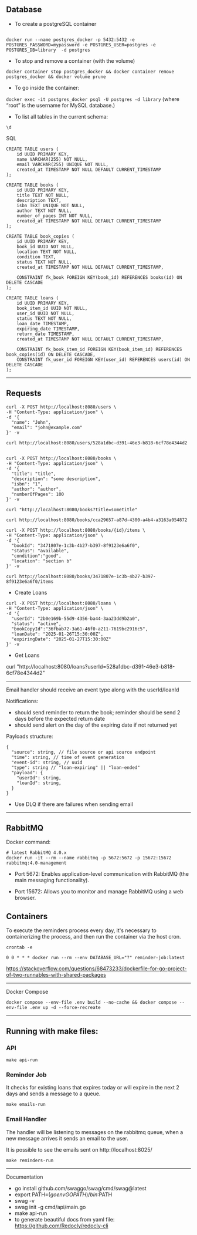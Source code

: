 
## Database

- To create a postgreSQL container

```

docker run --name postgres_docker -p 5432:5432 -e POSTGRES_PASSWORD=mypassword -e POSTGRES_USER=postgres -e POSTGRES_DB=library  -d postgres

```


- To stop and remove a container (with the volume)

```
docker container stop postgres_docker && docker container remove postgres_docker && docker volume prune 
```


- To go inside the container:

`docker exec -it postgres_docker psql -U postgres -d library` (where “root” is the username for MySQL database.)

- To list all tables in the current schema:


```
\d
```

SQL

```
CREATE TABLE users (
    id UUID PRIMARY KEY,     
    name VARCHAR(255) NOT NULL,
    email VARCHAR(255) UNIQUE NOT NULL,
    created_at TIMESTAMP NOT NULL DEFAULT CURRENT_TIMESTAMP
);

CREATE TABLE books (
    id UUID PRIMARY KEY,
    title TEXT NOT NULL,
    description TEXT,
    isbn TEXT UNIQUE NOT NULL,
    author TEXT NOT NULL,
    number_of_pages INT NOT NULL,
    created_at TIMESTAMP NOT NULL DEFAULT CURRENT_TIMESTAMP
);

CREATE TABLE book_copies (
    id UUID PRIMARY KEY,
    book_id UUID NOT NULL,
    location TEXT NOT NULL,
    condition TEXT,
    status TEXT NOT NULL,
    created_at TIMESTAMP NOT NULL DEFAULT CURRENT_TIMESTAMP,

    CONSTRAINT fk_book FOREIGN KEY(book_id) REFERENCES books(id) ON DELETE CASCADE
);

CREATE TABLE loans (
    id UUID PRIMARY KEY,
    book_item_id UUID NOT NULL,
    user_id UUID NOT NULL,
    status TEXT NOT NULL,
    loan_date TIMESTAMP,
    expiring_date TIMESTAMP,
    return_date TIMESTAMP,
    created_at TIMESTAMP NOT NULL DEFAULT CURRENT_TIMESTAMP,

    CONSTRAINT fk_book_item_id FOREIGN KEY(book_item_id) REFERENCES book_copies(id) ON DELETE CASCADE,
    CONSTRAINT fk_user_id FOREIGN KEY(user_id) REFERENCES users(id) ON DELETE CASCADE
);

```

---

## Requests

```
curl -X POST http://localhost:8080/users \
-H "Content-Type: application/json" \
-d '{
  "name": "John",
  "email": "john@example.com"
}' -v

```

```
curl http://localhost:8080/users/528a1dbc-d391-46e3-b818-6cf78e4344d2
```

```

curl -X POST http://localhost:8080/books \
-H "Content-Type: application/json" \
-d '{
  "title": "title",
  "description": "some description",
  "isbn": "1",
  "author": "author",
  "numberOfPages": 100
}' -v

```

```
curl "http://localhost:8080/books?title=sometitle"
```

```
curl http://localhost:8080/books/cca29657-a87d-4300-a4b4-a3163a054872
```


```
curl -X POST http://localhost:8080/books/{id}/items \
-H "Content-Type: application/json" \
-d '{
  "bookId": "3471807e-1c3b-4b27-b397-8f9123e6a6f0",
  "status": "available",
  "condition":"good",
  "location": "section b"
}' -v

```

```
curl http://localhost:8080/books/3471807e-1c3b-4b27-b397-8f9123e6a6f0/items
```

- Create Loans

```
curl -X POST http://localhost:8080/loans \
-H "Content-Type: application/json" \
-d '{
  "userId": "2b0e169b-55d9-4356-ba44-3aa23dd9b2a0",
  "status": "active",
  "bookCopyId":"36fbab72-3a61-46f0-a211-7619bc2916c5",
  "loanDate": "2025-01-26T15:30:00Z",
  "expiringDate": "2025-01-27T15:30:00Z"
}' -v

```

- Get Loans

curl "http://localhost:8080/loans?userId=528a1dbc-d391-46e3-b818-6cf78e4344d2"

---

Email handler should receive an event type along with the userId/loanId

Notifications:
- should send reminder to return the book; reminder should be send 2 days before the expected return date
- should send alert on the day of the expiring date if not returned yet

Payloads structure:

```
{
  "source": string, // file source or api source endpoint
  "time": string, // time of event generation
  "event-id": string, // uuid
  "type": string // "loan-expiring" || "loan-ended"
  "payload": {
    "userId": string,
    "loanId": string,
  }
}
```

- Use DLQ if there are failures when sending email

---

## RabbitMQ

Docker command:

```
# latest RabbitMQ 4.0.x
docker run -it --rm --name rabbitmq -p 5672:5672 -p 15672:15672 rabbitmq:4.0-management
```

- Port 5672: Enables application-level communication with RabbitMQ (the main messaging functionality).

- Port 15672: Allows you to monitor and manage RabbitMQ using a web browser.

## Containers


To execute the reminders process every day, it's necessary to containerizing the process, and then run the container via the host cron.

`crontab -e`

`0 0 * * * docker run --rm --env DATABASE_URL="?" reminder-job:latest`



https://stackoverflow.com/questions/68473233/dockerfile-for-go-project-of-two-runnables-with-shared-packages



---

Docker Compose

`docker compose --env-file .env build --no-cache && docker compose --env-file .env up -d --force-recreate`


-----

## Running with make files:

### API

`make api-run`

### Reminder Job 

It checks for existing loans that expires today or will expire in the next 2 days and sends a message to a queue.

`make emails-run`

### Email Handler

The handler will be listening to messages on the rabbitmq queue, when a new message arrives it sends an email to the user.

It is possible to see the emails sent on http://localhost:8025/

`make reminders-run`



----

Documentation

- go install github.com/swaggo/swag/cmd/swag@latest
- export PATH=$(go env GOPATH)/bin:$PATH
- swag -v
- swag init -g cmd/api/main.go
- make api-run
- to generate beautiful docs from yaml file: https://github.com/Redocly/redocly-cli